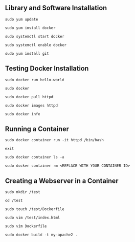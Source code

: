 ﻿## Library and Software Installation
```
sudo yum update

sudo yum install docker

sudo systemctl start docker

sudo systemctl enable docker

sudo yum install git
```

## Testing Docker Installation

```
sudo docker run hello-world

sudo docker

sudo docker pull httpd

sudo docker images httpd

sudo docker info
```

## Running a Container

```
sudo docker container run -it httpd /bin/bash

exit

sudo docker container ls -a

sudo docker container rm <REPLACE WITH YOUR CONTAINER ID>
```

## Creating a Webserver in a Container

```
sudo mkdir /test

cd /test

sudo touch /test/Dockerfile

sudo vim /test/index.html

sudo vim Dockerfile

sudo docker build -t my-apache2 .
```

